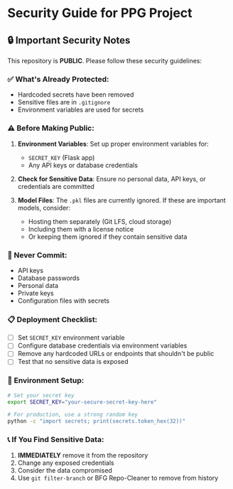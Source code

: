 # Security Guide for PPG Project

## 🔒 Important Security Notes

This repository is **PUBLIC**. Please follow these security guidelines:

### ✅ What's Already Protected:
- Hardcoded secrets have been removed
- Sensitive files are in `.gitignore`
- Environment variables are used for secrets

### ⚠️ Before Making Public:

1. **Environment Variables**: Set up proper environment variables for:
   - `SECRET_KEY` (Flask app)
   - Any API keys or database credentials

2. **Check for Sensitive Data**: Ensure no personal data, API keys, or credentials are committed

3. **Model Files**: The `.pkl` files are currently ignored. If these are important models, consider:
   - Hosting them separately (Git LFS, cloud storage)
   - Including them with a license notice
   - Or keeping them ignored if they contain sensitive data

### 🚨 Never Commit:
- API keys
- Database passwords
- Personal data
- Private keys
- Configuration files with secrets

### 📋 Deployment Checklist:
- [ ] Set `SECRET_KEY` environment variable
- [ ] Configure database credentials via environment variables
- [ ] Remove any hardcoded URLs or endpoints that shouldn't be public
- [ ] Test that no sensitive data is exposed

### 🔧 Environment Setup:
```bash
# Set your secret key
export SECRET_KEY="your-secure-secret-key-here"

# For production, use a strong random key
python -c "import secrets; print(secrets.token_hex(32))"
```

### 📞 If You Find Sensitive Data:
1. **IMMEDIATELY** remove it from the repository
2. Change any exposed credentials
3. Consider the data compromised
4. Use `git filter-branch` or BFG Repo-Cleaner to remove from history 